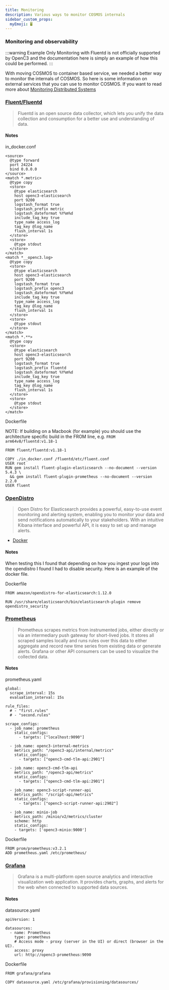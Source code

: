 ```yaml
---
title: Monitoring
description: Various ways to monitor COSMOS internals
sidebar_custom_props:
  myEmoji: 🖥️
---
```


### Monitoring and observability

:::warning Example Only
Monitoring with Fluentd is not officially supported by OpenC3 and the documentation here is simply an example of how this could be performed.
:::

With moving COSMOS to container based service, we needed a better way to monitor the internals of COSMOS. So here is some information on external services that you can use to monitor COSMOS. If you want to read more about [Monitoring Distributed Systems](https://sre.google/sre-book/monitoring-distributed-systems/)

### [Fluent/Fluentd](https://www.fluentd.org/guides/recipes/docker-logging)

> Fluentd is an open source data collector, which lets you unify the data collection and consumption for a better use and understanding of data.

#### Notes

in_docker.conf

```
<source>
  @type forward
  port 24224
  bind 0.0.0.0
</source>
<match *.metric>
  @type copy
  <store>
    @type elasticsearch
    host openc3-elasticsearch
    port 9200
    logstash_format true
    logstash_prefix metric
    logstash_dateformat %Y%m%d
    include_tag_key true
    type_name access_log
    tag_key @log_name
    flush_interval 1s
  </store>
  <store>
    @type stdout
  </store>
</match>
<match *__openc3.log>
  @type copy
  <store>
    @type elasticsearch
    host openc3-elasticsearch
    port 9200
    logstash_format true
    logstash_prefix openc3
    logstash_dateformat %Y%m%d
    include_tag_key true
    type_name access_log
    tag_key @log_name
    flush_interval 1s
  </store>
  <store>
    @type stdout
  </store>
</match>
<match *.**>
  @type copy
  <store>
    @type elasticsearch
    host openc3-elasticsearch
    port 9200
    logstash_format true
    logstash_prefix fluentd
    logstash_dateformat %Y%m%d
    include_tag_key true
    type_name access_log
    tag_key @log_name
    flush_interval 1s
  </store>
  <store>
    @type stdout
  </store>
</match>
```

Dockerfile

NOTE: If building on a Macbook (for example) you should use the architecture specific build in the FROM line, e.g. `FROM arm64v8/fluentd:v1.18-1`

```
FROM fluent/fluentd:v1.18-1

COPY ./in_docker.conf /fluentd/etc/fluent.conf
USER root
RUN gem install fluent-plugin-elasticsearch --no-document --version 5.4.3 \
  && gem install fluent-plugin-prometheus --no-document --version 2.2.0
USER fluent
```

### [OpenDistro](https://opendistro.github.io/for-elasticsearch-docs/)

> Open Distro for Elasticsearch provides a powerful, easy-to-use event monitoring and alerting system, enabling you to monitor your data and send notifications automatically to your stakeholders. With an intuitive Kibana interface and powerful API, it is easy to set up and manage alerts.

- [Docker](https://opendistro.github.io/for-elasticsearch-docs/docs/install/docker/)

#### Notes

When testing this I found that depending on how you ingest your logs into the opendistro I found I had to disable security. Here is an example of the docker file.

Dockerfile

```
FROM amazon/opendistro-for-elasticsearch:1.12.0

RUN /usr/share/elasticsearch/bin/elasticsearch-plugin remove opendistro_security
```

### [Prometheus](https://prometheus.io/)

> Prometheus scrapes metrics from instrumented jobs, either directly or via an intermediary push gateway for short-lived jobs. It stores all scraped samples locally and runs rules over this data to either aggregate and record new time series from existing data or generate alerts. Grafana or other API consumers can be used to visualize the collected data.

#### Notes

prometheus.yaml

```
global:
  scrape_interval: 15s
  evaluation_interval: 15s

rule_files:
  # - "first.rules"
  # - "second.rules"

scrape_configs:
  - job_name: prometheus
    static_configs:
      - targets: ["localhost:9090"]

  - job_name: openc3-internal-metrics
    metrics_path: "/openc3-api/internal/metrics"
    static_configs:
      - targets: ["openc3-cmd-tlm-api:2901"]

  - job_name: openc3-cmd-tlm-api
    metrics_path: "/openc3-api/metrics"
    static_configs:
      - targets: ["openc3-cmd-tlm-api:2901"]

  - job_name: openc3-script-runner-api
    metrics_path: "/script-api/metrics"
    static_configs:
      - targets: ["openc3-script-runner-api:2902"]

  - job_name: minio-job
    metrics_path: /minio/v2/metrics/cluster
    scheme: http
    static_configs:
    - targets: ['openc3-minio:9000']
```

Dockerfile

```
FROM prom/prometheus:v3.2.1
ADD prometheus.yaml /etc/prometheus/
```

### [Grafana](https://grafana.com/)

> Grafana is a multi-platform open source analytics and interactive visualization web application. It provides charts, graphs, and alerts for the web when connected to supported data sources.

#### Notes

datasource.yaml

```
apiVersion: 1

datasources:
  - name: Prometheus
    type: prometheus
    # Access mode - proxy (server in the UI) or direct (browser in the UI).
    access: proxy
    url: http://openc3-prometheus:9090
```

Dockerfile

```
FROM grafana/grafana

COPY datasource.yaml /etc/grafana/provisioning/datasources/
```
